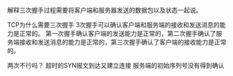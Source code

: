 解释三次握手过程需要将客户端和服务器发送的数据包以及状态一起说。



TCP为什么需要三次握手
    3次握手可以确认客户端和服务端的接收和发送消息的能力是正常的。
    第一次握手确认客户端的发送能力是正常的，第二次握手确认了服务端接收和发送消息的能力是正常的，第三次握手确认了客户端的接收能力是正常的。



两次不行吗？
    超时的SYN报文到达又建立连接
    服务端的初始序列号没有得到确认
